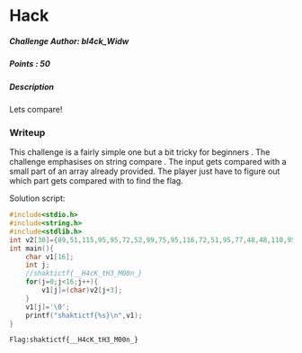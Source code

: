 # Hack

##### Challenge Author: bl4ck_Widw
##### Points : 50
##### Description 
Lets compare!

### Writeup

This challenge is a fairly simple one but a bit tricky for beginners . 
The challenge emphasises on string compare . The input gets compared with a small part of an array already provided. The player just have to figure out which part gets compared with to find the flag.

Solution script:
```c
#include<stdio.h>
#include<string.h>
#include<stdlib.h>
int v2[30]={89,51,115,95,95,72,52,99,75,95,116,72,51,95,77,48,48,110,95,95,33,33,95,72};
int main(){
	char v1[16];
	int j;
	//shaktictf{__H4cK_tH3_M00n_}
	for(j=0;j<16;j++){
		v1[j]=(char)v2[j+3];
	}
	v1[j]='\0';
	printf("shaktictf{%s}\n",v1);
}
```

```
Flag:shaktictf{__H4cK_tH3_M00n_}
```

